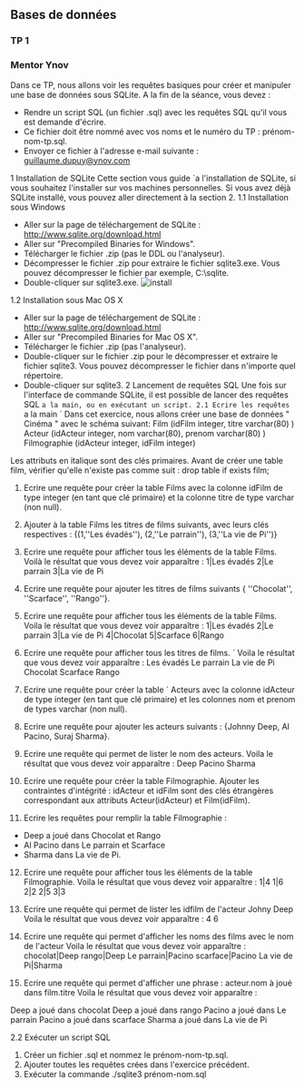 ## Bases de données
### TP 1
### Mentor Ynov

Dans ce TP, nous allons voir les requêtes basiques pour créer et manipuler une base de données sous SQLite. A la fin de la séance, vous devez :
- Rendre un script SQL (un fichier .sql) avec les requêtes SQL qu'il vous est demande d'écrire.
- Ce fichier doit être nommé avec vos noms et le numéro du TP : prénom-nom-tp.sql.
- Envoyer ce fichier à l'adresse e-mail suivante : guillaume.dupuy@ynov.com

1 Installation de SQLite
Cette section vous guide `a l'installation de SQLite, si vous souhaitez l'installer sur vos machines personnelles. Si vous avez déjà SQLite installé, vous pouvez aller directement à la section 2.
1.1 Installation sous Windows
- Aller sur la page de téléchargement de SQLite : http://www.sqlite.org/download.html
- Aller sur "Precompiled Binaries for Windows".
- Télécharger le fichier .zip (pas le DDL ou l'analyseur).
- Décompresser le fichier .zip pour extraire le fichier sqlite3.exe. Vous pouvez décompresser le fichier par exemple, C:\sqlite.
- Double-cliquer sur sqlite3.exe.
![install](https://user-images.githubusercontent.com/56391911/134421055-c32a9f13-58b1-4d1e-b004-684b25b82e95.png)

1.2 Installation sous Mac OS X
- Aller sur la page de téléchargement de SQLite : http://www.sqlite.org/download.html
- Aller sur "Precompiled Binaries for Mac OS X".
- Télécharger le fichier .zip (pas l'analyseur).
- Double-cliquer sur le fichier .zip pour le décompresser et extraire le fichier sqlite3. Vous pouvez décompresser le fichier dans n'importe quel répertoire.
- Double-cliquer sur sqlite3.
2 Lancement de requêtes SQL
Une fois sur l'interface de commande SQLite, il est possible de lancer des requêtes SQL `a la main, ou en exécutant un script.
2.1 Ecrire les requêtes `a la main ´
Dans cet exercice, nous allons créer une base de données " Cinéma " avec le schéma suivant:
Film (idFilm integer, titre varchar(80) )
Acteur (idActeur integer, nom varchar(80), prenom varchar(80) )
Filmographie (idActeur integer, idFilm integer)

Les attributs en italique sont des clés primaires.
Avant de créer une table film, vérifier qu'elle n'existe pas comme suit : drop table if exists film;

1. Ecrire une requête pour créer la table Films avec la colonne idFilm de type integer (en tant que clé primaire) et la colonne titre de type varchar (non null).
2. Ajouter à la table Films les titres de films suivants, avec leurs clés respectives : 
{(1,''Les évadés''), (2,''Le parrain''), (3,''La vie de Pi'')}
3. Ecrire une requête pour afficher tous les éléments de la table Films.
Voilà le résultat que vous devez voir apparaître :
1|Les évadés
2|Le parrain
3|La vie de Pi
4. Ecrire une requête pour ajouter les titres de films suivants { ''Chocolat'',  ''Scarface'', ''Rango''}.
5. Ecrire une requête pour afficher tous les éléments de la table Films.
Voila le résultat que vous devez voir apparaître :
1|Les évadés
2|Le parrain
3|La vie de Pi
4|Chocolat
5|Scarface
6|Rango

6. Ecrire une requête pour afficher tous les titres de films. ´
Voila le résultat que vous devez voir apparaître :
Les évadés
Le parrain
La vie de Pi
Chocolat
Scarface
Rango

7. Ecrire une requête pour créer la table ´ Acteurs avec la colonne idActeur de type integer (en tant que clé primaire) et les colonnes nom et prenom de types varchar (non null).
8. Ecrire une requête pour ajouter les acteurs suivants : {Johnny Deep, Al Pacino, Suraj
Sharma}.
9. Ecrire une requête qui permet de lister le nom des acteurs.
Voila le résultat que vous devez voir apparaître :
Deep
Pacino
Sharma

10. Ecrire une requête pour créer la table Filmographie. Ajouter les contraintes d'intégrité :
idActeur et idFilm sont des clés étrangères correspondant aux attributs Acteur(idActeur)
et Film(idFilm).

11. Ecrire les requêtes pour remplir la table Filmographie :
- Deep a joué dans Chocolat et Rango
- Al Pacino dans Le parrain et Scarface 	
- Sharma dans La vie de Pi.

12. Ecrire une requête pour afficher tous les éléments de la table Filmographie.
Voila le résultat que vous devez voir apparaître :
1|4
1|6
2|2
2|5
3|3

13. Ecrire une requête qui permet de lister les idfilm de l'acteur Johny Deep
Voila le résultat que vous devez voir apparaître :
4
6

14. Ecrire une requête qui permet d'afficher les noms des films avec le nom de l'acteur
Voila le résultat que vous devez voir apparaître :
chocolat|Deep
rango|Deep
Le parrain|Pacino
scarface|Pacino
La vie de Pi|Sharma
15. Ecrire une requête qui permet d'afficher une phrase : acteur.nom à joué dans film.titre
Voila le résultat que vous devez voir apparaître :

Deep a joué dans chocolat
Deep a joué dans rango
Pacino a joué dans Le parrain
Pacino a joué dans scarface
Sharma a joué dans La vie de Pi

2.2 Exécuter un script SQL
1. Créer un fichier .sql et nommez le prénom-nom-tp.sql.
2. Ajouter toutes les requêtes crées dans l'exercice précédent.
3. Exécuter la commande  ./sqlite3 prénom-nom.sql
